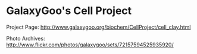 GalaxyGoo's Cell Project
===============

Project Page: http://www.galaxygoo.org/biochem/CellProject/cell_clay.html

Photo Archives: http://www.flickr.com/photos/galaxygoo/sets/72157594525935920/

